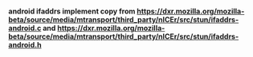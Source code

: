 #### android ifaddrs implement  copy from https://dxr.mozilla.org/mozilla-beta/source/media/mtransport/third_party/nICEr/src/stun/ifaddrs-android.c and https://dxr.mozilla.org/mozilla-beta/source/media/mtransport/third_party/nICEr/src/stun/ifaddrs-android.h
